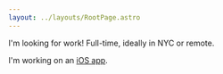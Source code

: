 ```yaml
---
layout: ../layouts/RootPage.astro
---
```


I'm looking for work! Full-time, ideally in NYC or remote.

I'm working on an [iOS app](/blog/2023-05-30-ios-focus/).
